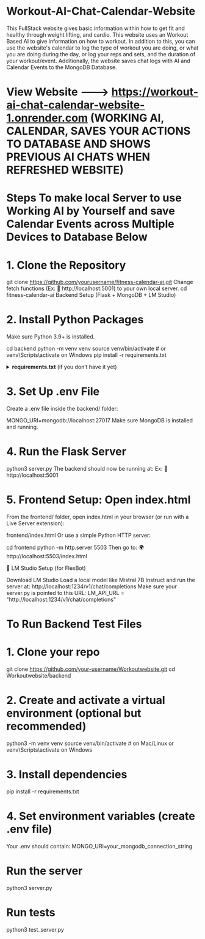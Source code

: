 # Workout-AI-Chat-Calendar-Website 

This FullStack website gives basic information within how to get fit and healthy through weight lifting, and cardio. This website uses an Workout Based AI to give information on how to workout. In addition to this, you can use the website's calendar to log the type of workout you are doing, or what you are doing during the day, or log your reps and sets, and the duration of your workout/event. Additionally, the website saves chat logs with AI and Calendar Events to the MongoDB Database. 

# View Website ---> https://workout-ai-chat-calendar-website-1.onrender.com (WORKING AI, CALENDAR, SAVES YOUR ACTIONS TO DATABASE AND SHOWS PREVIOUS AI CHATS WHEN REFRESHED WEBSITE)

# Steps To make local Server to use Working AI by Yourself and save Calendar Events across Multiple Devices to Database Below
# 1. Clone the Repository
git clone https://github.com/yourusername/fitness-calendar-ai.git 
Change fetch functions (Ex: 📡 http://localhost:5001) to your own local server.
cd fitness-calendar-ai
Backend Setup (Flask + MongoDB + LM Studio)

# 2. Install Python Packages
Make sure Python 3.9+ is installed.

cd backend
python -m venv venv
source venv/bin/activate  # or venv\Scripts\activate on Windows
pip install -r requirements.txt
<details> <summary><strong>requirements.txt</strong> (if you don’t have it yet)</summary>
Flask
flask-cors
pymongo
python-dotenv
requests
</details> 

# 3. Set Up .env File
Create a .env file inside the backend/ folder:

MONGO_URI=mongodb://localhost:27017
Make sure MongoDB is installed and running.

# 4. Run the Flask Server
python3 server.py
The backend should now be running at:
Ex:
📡 http://localhost:5001

# 5. Frontend Setup: Open index.html
From the frontend/ folder, open index.html in your browser (or run with a Live Server extension):

frontend/index.html
Or use a simple Python HTTP server:

cd frontend
python -m http.server 5503
Then go to:
🌍 http://localhost:5503/index.html

🤖 LM Studio Setup (for FlexBot)

Download LM Studio
Load a local model like Mistral 7B Instruct and run the server at:
http://localhost:1234/v1/chat/completions
Make sure your server.py is pointed to this URL:
LM_API_URL = "http://localhost:1234/v1/chat/completions" 


# To Run Backend Test Files 

#  1. Clone your repo
git clone https://github.com/your-username/Workoutwebsite.git
cd Workoutwebsite/backend 

#  2. Create and activate a virtual environment (optional but recommended)
python3 -m venv venv
source venv/bin/activate   # on Mac/Linux
or venv\Scripts\activate on Windows 

#  3. Install dependencies
pip install -r requirements.txt 

#  4. Set environment variables (create .env file)
Your .env should contain:
MONGO_URI=your_mongodb_connection_string 

#  Run the server
python3 server.py 

#  Run tests
python3 test_server.py
